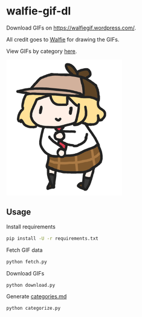 # walfie-gif-dl
Download GIFs on https://walfiegif.wordpress.com/.

All credit goes to [Walfie](https://social.aikats.us/) for drawing the GIFs.

View GIFs by category [here](categories.md).

<img src="gifs/ameJAM.gif" height="360">

## Usage
Install requirements
```bash
pip install -U -r requirements.txt
```

Fetch GIF data
```bash
python fetch.py
```

Download GIFs
```bash
python download.py
```

Generate [categories.md](categories.md)
```bash
python categorize.py
```
